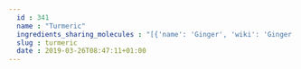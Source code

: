 ```yaml
---
  id : 341
  name : "Turmeric"
  ingredients_sharing_molecules : "[{'name': 'Ginger', 'wiki': 'Ginger', 'id': 333, 'category': 'Spice', 'common_molecules': [89594, 6549, 5280443, 5280598, 7460, 6054, 17100, 7284, 527, 638278, 6072, 8468, 637775, 5363388, 644104, 5280511, 650, 7461, 5367719, 13144, 64685, 4788, 159055, 26049, 6986, 247, 61020, 8452, 92139, 853433, 519764, 638011, 1889, 15394, 5280445, 8163, 637566, 240, 33931, 7462, 5365811, 8130, 798, 6569, 2758, 441005, 10976, 6561, 637542, 441484, 22311, 5352437, 107971, 5284639, 10448, 11463, 338, 7288, 8723, 11552, 79803, 1110, 6050, 6654, 7463, 5318042, 31260, 2345, 5280863, 442501, 784, 10393, 439341, 7150, 5280343, 1549026, 126, 521253, 7654, 7847, 15448, 445070, 768, 323, 1183, 5281515, 9862, 5281708, 637511, 31253, 5284503, 802, 180, 72, 61503, 643941, 999, 439246, 244, 8768, 26447, 439263, 1130, 454, 107, 878, 444539, 6321405, 14896, 18635, 7858, 6616, 8857, 5315892, 403919, 11509, 6184, 643779, 6251, 439533, 11128, 998]}, {'name': 'Rosemary', 'wiki': 'Rosemary', 'id': 264, 'category': 'Herb', 'common_molecules': [89594, 6549, 5280443, 5280598, 7460, 6054, 17100, 7284, 527, 638278, 6072, 8468, 637775, 5363388, 644104, 5280511, 650, 7461, 5367719, 13144, 64685, 4788, 159055, 26049, 6986, 247, 61020, 8452, 92139, 853433, 519764, 638011, 1889, 15394, 5280445, 637566, 240, 33931, 7462, 5365811, 8130, 798, 6569, 2758, 441005, 10976, 6561, 637542, 441484, 22311, 107971, 5284639, 10448, 11463, 338, 7288, 8723, 11552, 79803, 1110, 6050, 6654, 7463, 5318042, 31260, 2345, 5280863, 442501, 784, 10393, 439341, 7150, 5280343, 1549026, 126, 521253, 7654, 7847, 445070, 768, 323, 1183, 5281515, 9862, 5281553, 5281708, 637511, 31253, 5284503, 802, 180, 72, 61503, 643941, 999, 439246, 244, 8768, 26447, 439263, 1130, 454, 107, 878, 444539, 6321405, 14896, 18635, 7858, 6616, 8857, 5315892, 403919, 11509, 6184, 643779, 6251, 439533, 11128, 998]}, {'name': 'Oregano', 'wiki': 'Oregano', 'id': 337, 'category': 'Spice', 'common_molecules': [89594, 6549, 5280443, 5280598, 7460, 6054, 17100, 7284, 527, 638278, 6072, 8468, 637775, 5363388, 644104, 5280511, 650, 7461, 5367719, 13144, 64685, 4788, 159055, 26049, 6986, 247, 61020, 8452, 853433, 519764, 638011, 1889, 15394, 5280445, 8163, 637566, 240, 33931, 7462, 5365811, 5372954, 8130, 798, 6569, 2758, 441005, 6561, 637542, 441484, 22311, 107971, 5284639, 10448, 11463, 338, 7288, 8723, 11552, 79803, 1110, 6050, 6654, 7463, 5318042, 31260, 2345, 5280863, 442501, 784, 10393, 439341, 7150, 5280343, 1549026, 126, 7654, 7847, 445070, 768, 323, 1183, 5281515, 9862, 5281553, 5281708, 637511, 31253, 5284503, 802, 180, 72, 61503, 643941, 999, 439246, 244, 8768, 26447, 439263, 1130, 454, 107, 878, 444539, 6321405, 14896, 18635, 7858, 6616, 8857, 5315892, 403919, 11509, 6184, 643779, 6251, 439533, 11128, 998]}, {'name': 'Pepper', 'wiki': 'Black_pepper', 'id': 339, 'category': 'Spice', 'common_molecules': [89594, 6549, 5280443, 5280598, 7460, 6054, 17100, 7284, 527, 638278, 6072, 637775, 5363388, 644104, 5280511, 650, 7461, 5367719, 13144, 64685, 4788, 159055, 26049, 6986, 247, 61020, 8452, 92139, 853433, 638011, 1889, 15394, 5280445, 8163, 637566, 240, 33931, 7462, 5365811, 5372954, 8130, 798, 6569, 2758, 441005, 6561, 637542, 441484, 22311, 107971, 5284639, 10448, 11463, 338, 7288, 8723, 11552, 79803, 1110, 6050, 6654, 7463, 5318042, 31260, 2345, 5280863, 442501, 784, 10393, 439341, 7150, 5280343, 1549026, 126, 521253, 7654, 7847, 445070, 768, 323, 1183, 5281515, 9862, 5281553, 5281708, 637511, 31253, 5284503, 802, 180, 72, 61503, 643941, 999, 439246, 244, 8768, 26447, 439263, 1130, 454, 107, 878, 444539, 6321405, 14896, 18635, 7858, 6616, 8857, 5315892, 403919, 11509, 6184, 643779, 6251, 439533, 11128, 998]}, {'name': 'Thyme', 'wiki': 'Thyme', 'id': 269, 'category': 'Herb', 'common_molecules': [89594, 6549, 5280443, 5280598, 7460, 6054, 17100, 7284, 527, 638278, 6072, 8468, 637775, 5363388, 644104, 5280511, 650, 7461, 5367719, 13144, 64685, 4788, 159055, 26049, 6986, 247, 61020, 8452, 853433, 638011, 1889, 15394, 5280445, 637566, 240, 33931, 7462, 5365811, 5372954, 8130, 798, 6569, 2758, 441005, 6561, 637542, 441484, 22311, 107971, 5284639, 10448, 338, 7288, 8723, 11552, 79803, 1110, 6050, 6654, 7463, 5318042, 31260, 2345, 5280863, 442501, 784, 10393, 439341, 7150, 326, 5280343, 1549026, 126, 7654, 7847, 445070, 768, 323, 1183, 5281515, 9862, 5281553, 5281708, 637511, 31253, 5284503, 802, 180, 72, 61503, 643941, 999, 439246, 244, 8768, 26447, 439263, 1130, 454, 107, 878, 444539, 6321405, 14896, 18635, 7858, 6616, 8857, 5315892, 11509, 6184, 643779, 325, 6251, 439533, 11128, 998]}]"
  slug : turmeric
  date : 2019-03-26T08:47:11+01:00
---
```



